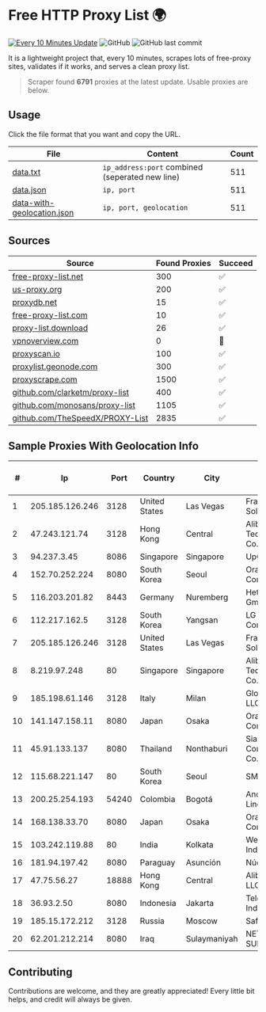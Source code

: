 
# Free HTTP Proxy List 🌍

[![Every 10 Minutes Update](https://github.com/mertguvencli/http-proxy-list/actions/workflows/main.yml/badge.svg?branch=main)](https://github.com/mertguvencli/http-proxy-list/actions/workflows/main.yml)
![GitHub](https://img.shields.io/github/license/mertguvencli/http-proxy-list)
![GitHub last commit](https://img.shields.io/github/last-commit/mertguvencli/http-proxy-list)

It is a lightweight project that, every 10 minutes, scrapes lots of free-proxy sites, validates if it works, and serves a clean proxy list.


> Scraper found **6791** proxies at the latest update. Usable proxies are below.

## Usage

Click the file format that you want and copy the URL.


|File|Content|Count|
|----|-------|-----|
|[data.txt](https://raw.githubusercontent.com/mertguvencli/http-proxy-list/main/proxy-list/data.txt)|`ip_address:port` combined (seperated new line)|511|
|[data.json](https://raw.githubusercontent.com/mertguvencli/http-proxy-list/main/proxy-list/data.json)|`ip, port`|511|
|[data-with-geolocation.json](https://raw.githubusercontent.com/mertguvencli/http-proxy-list/main/proxy-list/data-with-geolocation.json)|`ip, port, geolocation`|511|

## Sources

|Source|Found Proxies|Succeed|
|------|-------------|-------|
|[free-proxy-list.net](https://free-proxy-list.net)|300|✅|
|[us-proxy.org](https://www.us-proxy.org)|200|✅|
|[proxydb.net](http://proxydb.net)|15|✅|
|[free-proxy-list.com](https://free-proxy-list.com/?page=&port=&type%5B%5D=http&type%5B%5D=https&up_time=0&search=Search)|10|✅|
|[proxy-list.download](https://www.proxy-list.download/HTTP)|26|✅|
|[vpnoverview.com](https://vpnoverview.com/privacy/anonymous-browsing/free-proxy-servers)|0|🚫|
|[proxyscan.io](https://www.proxyscan.io)|100|✅|
|[proxylist.geonode.com](https://proxylist.geonode.com/api/proxy-list?limit=300&page=1&sort_by=lastChecked&sort_type=desc&protocols=http,https)|300|✅|
|[proxyscrape.com](https://api.proxyscrape.com/v2/?request=displayproxies&protocol=http&timeout=10000&country=all&ssl=all&anonymity=all)|1500|✅|
|[github.com/clarketm/proxy-list](https://raw.githubusercontent.com/clarketm/proxy-list/master/proxy-list-raw.txt)|400|✅|
|[github.com/monosans/proxy-list](https://raw.githubusercontent.com/monosans/proxy-list/main/proxies/http.txt)|1105|✅|
|[github.com/TheSpeedX/PROXY-List](https://raw.githubusercontent.com/TheSpeedX/PROXY-List/master/http.txt)|2835|✅|


## Sample Proxies With Geolocation Info

|#|Ip|Port|Country|City|Internet Service Provider|
|-|--|----|-------|----|-------------------------|
|1|205.185.126.246|3128|United States|Las Vegas|FranTech Solutions|
|2|47.243.121.74|3128|Hong Kong|Central|Alibaba (US) Technology Co., Ltd.|
|3|94.237.3.45|8086|Singapore|Singapore|UpCloud Ltd|
|4|152.70.252.224|8080|South Korea|Seoul|Oracle Corporation|
|5|116.203.201.82|8443|Germany|Nuremberg|Hetzner Online GmbH|
|6|112.217.162.5|3128|South Korea|Yangsan|LG DACOM Corporation|
|7|205.185.126.246|3128|United States|Las Vegas|FranTech Solutions|
|8|8.219.97.248|80|Singapore|Singapore|Alibaba (US) Technology Co., Ltd.|
|9|185.198.61.146|3128|Italy|Milan|Global Router LLC|
|10|141.147.158.11|8080|Japan|Osaka|Oracle Corporation|
|11|45.91.133.137|8080|Thailand|Nonthaburi|Siamdata Communication Co., ltd.|
|12|115.68.221.147|80|South Korea|Seoul|SMILESERV|
|13|200.25.254.193|54240|Colombia|Bogotá|Andinet ON Line|
|14|168.138.33.70|8080|Japan|Osaka|Oracle Corporation|
|15|103.242.119.88|80|India|Kolkata|Web Werks India Pvt. Ltd.|
|16|181.94.197.42|8080|Paraguay|Asunción|Núcleo S.A.|
|17|47.75.56.27|18888|Hong Kong|Central|Alibaba.com LLC|
|18|36.93.2.50|8080|Indonesia|Jakarta|Telekomunikasi Indonesia|
|19|185.15.172.212|3128|Russia|Moscow|SafeData LLC|
|20|62.201.212.214|8080|Iraq|Sulaymaniyah|NETWORKS-SULY1|



## Contributing

Contributions are welcome, and they are greatly appreciated! Every
little bit helps, and credit will always be given.

